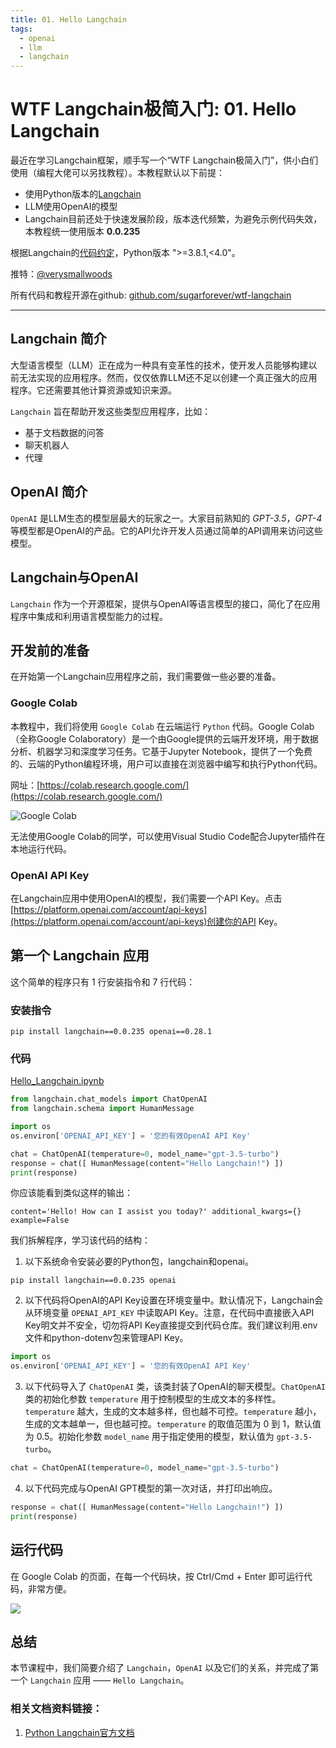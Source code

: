 ```yaml
---
title: 01. Hello Langchain
tags:
  - openai
  - llm
  - langchain
---
```


# WTF Langchain极简入门: 01. Hello Langchain

最近在学习Langchain框架，顺手写一个“WTF Langchain极简入门”，供小白们使用（编程大佬可以另找教程）。本教程默认以下前提：
- 使用Python版本的[Langchain](https://github.com/hwchase17/langchain)
- LLM使用OpenAI的模型
- Langchain目前还处于快速发展阶段，版本迭代频繁，为避免示例代码失效，本教程统一使用版本 **0.0.235**

根据Langchain的[代码约定](https://github.com/hwchase17/langchain/blob/v0.0.235/pyproject.toml#L14C1-L14C24)，Python版本 ">=3.8.1,<4.0"。

推特：[@verysmallwoods](https://twitter.com/verysmallwoods)

所有代码和教程开源在github: [github.com/sugarforever/wtf-langchain](https://github.com/sugarforever/wtf-langchain)

-----

## Langchain 简介

大型语言模型（LLM）正在成为一种具有变革性的技术，使开发人员能够构建以前无法实现的应用程序。然而，仅仅依靠LLM还不足以创建一个真正强大的应用程序。它还需要其他计算资源或知识来源。

`Langchain` 旨在帮助开发这些类型应用程序，比如：
- 基于文档数据的问答
- 聊天机器人
- 代理

## OpenAI 简介

`OpenAI` 是LLM生态的模型层最大的玩家之一。大家目前熟知的 *GPT-3.5*，*GPT-4* 等模型都是OpenAI的产品。它的API允许开发人员通过简单的API调用来访问这些模型。

## Langchain与OpenAI

`Langchain` 作为一个开源框架，提供与OpenAI等语言模型的接口，简化了在应用程序中集成和利用语言模型能力的过程。

## 开发前的准备

在开始第一个Langchain应用程序之前，我们需要做一些必要的准备。

### Google Colab

本教程中，我们将使用 `Google Colab` 在云端运行 `Python` 代码。Google Colab（全称Google Colaboratory）是一个由Google提供的云端开发环境，用于数据分析、机器学习和深度学习任务。它基于Jupyter Notebook，提供了一个免费的、云端的Python编程环境，用户可以直接在浏览器中编写和执行Python代码。

网址：[https://colab.research.google.com/](https://colab.research.google.com/)

![Google Colab](./google_colab.png)

无法使用Google Colab的同学，可以使用Visual Studio Code配合Jupyter插件在本地运行代码。

### OpenAI API Key

在Langchain应用中使用OpenAI的模型，我们需要一个API Key。点击[https://platform.openai.com/account/api-keys](https://platform.openai.com/account/api-keys)创建你的API Key。

## 第一个 Langchain 应用

这个简单的程序只有 1 行安装指令和 7 行代码：

### 安装指令

```shell
pip install langchain==0.0.235 openai==0.28.1 
```

### 代码

[Hello_Langchain.ipynb](./Hello_Langchain.ipynb)

```python
from langchain.chat_models import ChatOpenAI
from langchain.schema import HumanMessage

import os
os.environ['OPENAI_API_KEY'] = '您的有效OpenAI API Key'

chat = ChatOpenAI(temperature=0, model_name="gpt-3.5-turbo")
response = chat([ HumanMessage(content="Hello Langchain!") ])
print(response)
```

你应该能看到类似这样的输出：

```shell
content='Hello! How can I assist you today?' additional_kwargs={} example=False
```

我们拆解程序，学习该代码的结构：

1. 以下系统命令安装必要的Python包，langchain和openai。

  ```shell
  pip install langchain==0.0.235 openai
  ```

2. 以下代码将OpenAI的API Key设置在环境变量中。默认情况下，Langchain会从环境变量 `OPENAI_API_KEY` 中读取API Key。注意，在代码中直接嵌入API Key明文并不安全，切勿将API Key直接提交到代码仓库。我们建议利用.env文件和python-dotenv包来管理API Key。

  ```python
  import os
  os.environ['OPENAI_API_KEY'] = '您的有效OpenAI API Key'
  ```
    
3. 以下代码导入了 `ChatOpenAI` 类，该类封装了OpenAI的聊天模型。`ChatOpenAI` 类的初始化参数 `temperature` 用于控制模型的生成文本的多样性。`temperature` 越大，生成的文本越多样，但也越不可控。`temperature` 越小，生成的文本越单一，但也越可控。`temperature` 的取值范围为 0 到 1，默认值为 0.5。初始化参数 `model_name` 用于指定使用的模型，默认值为 `gpt-3.5-turbo`。

  ```python
  chat = ChatOpenAI(temperature=0, model_name="gpt-3.5-turbo")
  ```

4. 以下代码完成与OpenAI GPT模型的第一次对话，并打印出响应。

  ```python
  response = chat([ HumanMessage(content="Hello Langchain!") ])
  print(response)
  ```

## 运行代码

在 Google Colab 的页面，在每一个代码块，按 Ctrl/Cmd + Enter 即可运行代码，非常方便。

![](./hello_langchain.png)

## 总结
本节课程中，我们简要介绍了 `Langchain`，`OpenAI` 以及它们的关系，并完成了第一个 `Langchain` 应用 —— `Hello Langchain`。

### 相关文档资料链接：
1. [Python Langchain官方文档](https://python.langchain.com/docs/get_started/introduction.html) 